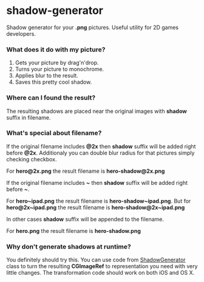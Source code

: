 shadow-generator
================

Shadow generator for your **.png** pictures. Useful utility for 2D games developers.

### What does it do with my picture?

1. Gets your picture by drag'n'drop.
2. Turns your picture to monochrome.
3. Applies blur to the result.
4. Saves this pretty cool shadow.

### Where can I found the result?

The resulting shadows are placed near the original images with **shadow** suffix in filename.

### What's special about filename?

If the original filename includes **@2x** then **shadow** suffix will be added right before **@2x**.
Additionaly you can double blur radius for that pictures simply checking checkbox.

For **hero@2x<span></span>.png** the result filename is **hero-shadow@2x<span></span>.png**

If the original filename includes **~** then **shadow** suffix will be added right before **~**.

For **hero~ipad.png** the result filename is **hero-shadow~ipad.png**. But for **hero@2x~ipad.png** the result filename is **hero-shadow@2x~ipad.png**

In other cases **shadow** suffix will be appended to the filename.

For **hero.png** the result filename is **hero-shadow.png**


### Why don't generate shadows at runtime?

You definitely should try this. You can use code from [ShadowGenerator](https://github.com/win2l/shadow-generator/blob/master/ShadowGenerator/ShadowGenerator.m) class to turn the resulting **CGImageRef** to representation you need with very little changes. The transformation code should work on both iOS and OS X. 

